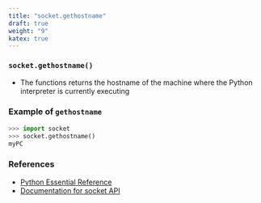 ```yaml
---
title: "socket.gethostname"
draft: true
weight: "9"
katex: true
---
```


### `socket.gethostname()`
- The functions returns the hostname of the machine where the Python interpreter is currently executing

### Example of `gethostname`

```python
>>> import socket
>>> socket.gethostname()
myPC
```

### References
- [Python Essential Reference](http://index-of.co.uk/Python/Python%20Essential%20Reference,%20Fourth%20Edition.pdf)
- [Documentation for socket API](https://docs.python.org/3/library/socket.html)
